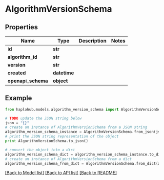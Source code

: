# AlgorithmVersionSchema


## Properties
Name | Type | Description | Notes
------------ | ------------- | ------------- | -------------
**id** | **str** |  | 
**algorithm_id** | **str** |  | 
**version** | **str** |  | 
**created** | **datetime** |  | 
**openapi_schema** | **object** |  | 

## Example

```python
from haplohub.models.algorithm_version_schema import AlgorithmVersionSchema

# TODO update the JSON string below
json = "{}"
# create an instance of AlgorithmVersionSchema from a JSON string
algorithm_version_schema_instance = AlgorithmVersionSchema.from_json(json)
# print the JSON string representation of the object
print AlgorithmVersionSchema.to_json()

# convert the object into a dict
algorithm_version_schema_dict = algorithm_version_schema_instance.to_dict()
# create an instance of AlgorithmVersionSchema from a dict
algorithm_version_schema_from_dict = AlgorithmVersionSchema.from_dict(algorithm_version_schema_dict)
```
[[Back to Model list]](../README.md#documentation-for-models) [[Back to API list]](../README.md#documentation-for-api-endpoints) [[Back to README]](../README.md)


